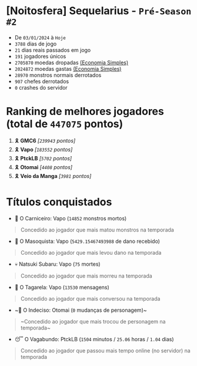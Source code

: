 # [Noitosfera] Sequelarius - `Pré-Season #2`
- De `03/01/2024` à `Hoje`
- `3788` dias de jogo
- `21` dias reais passados em jogo
- `191` jogadores únicos
- `2705870` moedas dropadas [(Economia Simples)](https://github.com/otomay/Economia-Simples)
- `2024872` moedas gastas [(Economia Simples)](https://github.com/otomay/Economia-Simples)
- `28970` monstros normais derrotados
- `907` chefes derrotados
- `0` crashes do servidor

# Ranking de melhores jogadores (total de `447075` pontos)
1. 🎗️ **GMC6** *[`239943` pontos]*
2. 🎗️ **Vapo** *[`183552` pontos]*
3. 🎗️ **PtckLB** *[`5702` pontos]*
4. 🎗️ **Otomai** *[`4408` pontos]*
5. 🎗️ **Veio da Manga** *[`3981` pontos]*

# Títulos conquistados
- 👹 O Carniceiro: Vapo (`14852` monstros mortos)
> Concedido ao jogador que mais matou monstros na temporada
- 🥵 O Masoquista: Vapo (`5429.15467493988` de dano recebido)
> Concedido ao jogador que mais levou dano na temporada
- 💀 Natsuki Subaru: Vapo (`75` mortes)
> Concedido ao jogador que mais morreu na temporada
- 🦜 O Tagarela: Vapo (`13530` mensagens)
> Concedido ao jogador que mais conversou na temporada
- ~🤔 O Indeciso: Otomai (`0` mudanças de personagem)~
> ~Concedido ao jogador que mais trocou de personagem na temporada~
- 😴 O Vagabundo: PtckLB (`1504` minutos / `25.06` horas / `1.04` dias)
> Concedido ao jogador que passou mais tempo online (no servidor) na temporada
